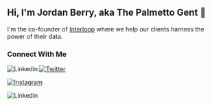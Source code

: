 ## Hi, I'm Jordan Berry, aka The Palmetto Gent 👋

I'm the co-founder of [Interloop](https://github.com/InterloopHQ) where we help our clients harness the power of their data. 

### Connect With Me

[<img align="left" alt="Linkedin" src="https://img.shields.io/badge/LinkedIn-0077B5?style=for-the-badge&logo=linkedin&logoColor=white" />](https://www.linkedin.com/in/jordan~berry)

[<img alt="Twitter" src="https://img.shields.io/badge/<handle>%20-%231DA1F2.svg?&style=for-the-badge&logo=Twitter&logoColor=white"/>](https://twitter.com/ThePalmettoGent)

[<img alt="Instagram" src="https://img.shields.io/badge/<handle>%20-%23E4405F.svg?&style=for-the-badge&logo=Instagram&logoColor=white"/>](https://www.instagram.com/thepalmettogent/)

[<img align="left" alt="Linkedin" src="https://img.shields.io/badge/Medium-12100E?style=for-the-badge&logo=medium&logoColor=white" />](https://medium.com/@thepalmettogent)
